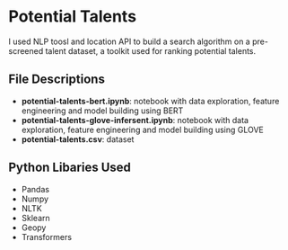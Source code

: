 # Potential Talents 

I used NLP toosl and location API to build a search algorithm on a pre-screened talent dataset, a toolkit used for ranking potential talents. 

## File Descriptions
- **potential-talents-bert.ipynb**: notebook with data exploration, feature engineering and model building using BERT
- **potential-talents-glove-infersent.ipynb**: notebook with data exploration, feature engineering and model building using GLOVE
- **potential-talents.csv**: dataset

## Python Libaries Used
- Pandas
- Numpy
- NLTK
- Sklearn
- Geopy
- Transformers
